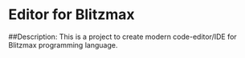 # Editor for Blitzmax

##Description:
This is a project to create modern code-editor/IDE for Blitzmax programming language.
